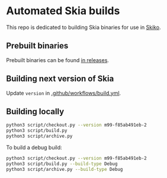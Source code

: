 # Automated Skia builds

This repo is dedicated to building Skia binaries for use in [Skiko](https://github.com/JetBrains/skiko).

## Prebuilt binaries

Prebuilt binaries can be found [in releases](https://github.com/JetBrains/skia-pack/releases).

## Building next version of Skia

Update `version` in [.github/workflows/build.yml](https://github.com/JetBrains/skia-pack/blob/master/.github/workflows/build.yml).

## Building locally

```sh
python3 script/checkout.py --version m99-f85ab491eb-2
python3 script/build.py
python3 script/archive.py
```

To build a debug build:

```sh
python3 script/checkout.py --version m99-f85ab491eb-2
python3 script/build.py --build-type Debug
python3 script/archive.py --build-type Debug
```
